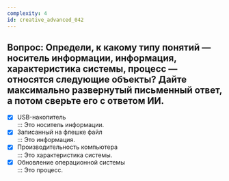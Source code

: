 ```yaml
---
complexity: 4
id: creative_advanced_042
---
```

## Вопрос: Определи, к какому типу понятий — носитель информации, информация, характеристика системы, процесс — относятся следующие объекты? Дайте максимально развернутый письменный ответ, а потом сверьте его с ответом ИИ.

- [x] USB-накопитель  
  ::: Это носитель информации.  
- [x] Записанный на флешке файл  
  ::: Это информация.  
- [x] Производительность компьютера  
  ::: Это характеристика системы.  
- [x] Обновление операционной системы  
  ::: Это процесс. 
